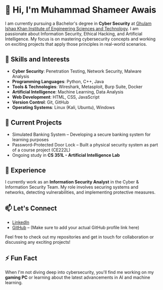 # 👋 Hi, I'm Muhammad Shameer Awais

I am currently pursuing a Bachelor's degree in **Cyber Security** at [Ghulam Ishaq Khan Institute of Engineering Sciences and Technology](https://giki.edu.pk/). I am passionate about Information Security, Ethical Hacking, and Artificial Intelligence. My focus is on mastering cybersecurity concepts and working on exciting projects that apply those principles in real-world scenarios.

## 🚀 Skills and Interests
- **Cyber Security**: Penetration Testing, Network Security, Malware Analysis
- **Programming Languages**: Python, C++, Java
- **Tools & Technologies**: Wireshark, Metasploit, Burp Suite, Docker
- **Artificial Intelligence**: Machine Learning, Data Analysis
- **Web Development**: HTML, CSS, JavaScript
- **Version Control**: Git, GitHub
- **Operating Systems**: Linux (Kali, Ubuntu), Windows

## 🔐 Current Projects
- Simulated Banking System – Developing a secure banking system for learning purposes
- Password-Protected Door Lock – Built a physical security system as part of a course project (CE222L)
- Ongoing study in **CS 351L - Artificial Intelligence Lab**

## 💼 Experience
I currently work as an **Information Security Analyst** in the Cyber & Information Security Team. My role involves securing systems and networks, detecting vulnerabilities, and implementing protective measures.

## 📫 Let's Connect
- [LinkedIn](https://www.linkedin.com/in/shameer-awais-b89239253/?originalSubdomain=pk)
- [GitHub](https://github.com/your-username) – (Make sure to add your actual GitHub profile link here)

Feel free to check out my repositories and get in touch for collaboration or discussing any exciting projects!

## ⚡ Fun Fact
When I'm not diving deep into cybersecurity, you'll find me working on my **gaming PC** or learning about the latest advancements in AI and machine learning.
